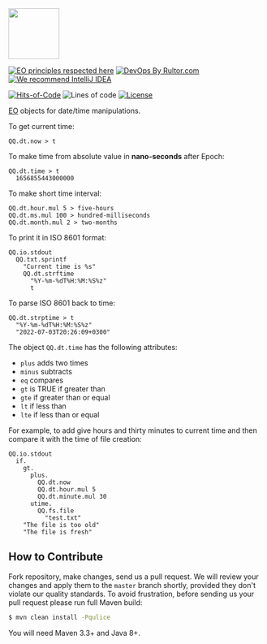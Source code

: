 <img src="https://www.yegor256.com/images/books/elegant-objects/cactus.svg" height="100px" />

[![EO principles respected here](https://www.elegantobjects.org/badge.svg)](https://www.elegantobjects.org)
[![DevOps By Rultor.com](http://www.rultor.com/b/objectionary/eo-files)](http://www.rultor.com/p/objectionary/eo-files)
[![We recommend IntelliJ IDEA](https://www.elegantobjects.org/intellij-idea.svg)](https://www.jetbrains.com/idea/)

[![Hits-of-Code](https://hitsofcode.com/github/objectionary/eo-files)](https://hitsofcode.com/view/github/objectionary/eo-files)
![Lines of code](https://img.shields.io/tokei/lines/github/objectionary/eo-files)
[![License](https://img.shields.io/badge/license-MIT-green.svg)](https://github.com/objectionary/eo-files/blob/master/LICENSE.txt)

[EO](https://www.eolang.org) objects for date/time manipulations.

To get current time:

```
QQ.dt.now > t
```

To make time from absolute value in **nano-seconds** after Epoch:

```
QQ.dt.time > t
  1656855443000000
```

To make short time interval:

```
QQ.dt.hour.mul 5 > five-hours
QQ.dt.ms.mul 100 > hundred-milliseconds
QQ.dt.month.mul 2 > two-months
```

To print it in ISO 8601 format:

```
QQ.io.stdout
  QQ.txt.sprintf
    "Current time is %s"
    QQ.dt.strftime
      "%Y-%m-%dT%H:%M:%S%z"
      t
```

To parse ISO 8601 back to time:

```
QQ.dt.strptime > t
  "%Y-%m-%dT%H:%M:%S%z"
  "2022-07-03T20:26:09+0300"
```

The object `QQ.dt.time` has the following attributes:

  * `plus` adds two times
  * `minus` subtracts
  * `eq` compares
  * `gt` is TRUE if greater than
  * `gte` if greater than or equal
  * `lt` if less than
  * `lte` if less than or equal

For example, to add give hours and thirty minutes to current time and then compare it with the time of file creation:

```
QQ.io.stdout
  if.
    gt.
      plus.
        QQ.dt.now
        QQ.dt.hour.mul 5
        QQ.dt.minute.mul 30
      utime.
        QQ.fs.file
          "test.txt"
    "The file is too old"
    "The file is fresh"
```

## How to Contribute

Fork repository, make changes, send us a pull request.
We will review your changes and apply them to the `master` branch shortly,
provided they don't violate our quality standards. To avoid frustration,
before sending us your pull request please run full Maven build:

```bash
$ mvn clean install -Pqulice
```

You will need Maven 3.3+ and Java 8+.

